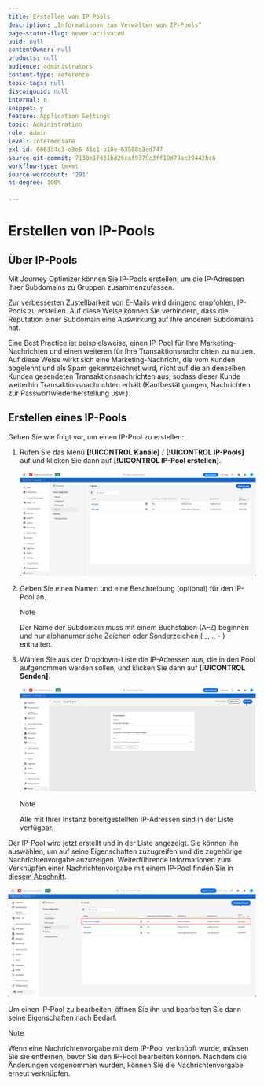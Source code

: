```yaml
---
title: Erstellen von IP-Pools
description: „Informationen zum Verwalten von IP-Pools“
page-status-flag: never-activated
uuid: null
contentOwner: null
products: null
audience: administrators
content-type: reference
topic-tags: null
discoiquuid: null
internal: n
snippet: y
feature: Application Settings
topic: Administration
role: Admin
level: Intermediate
exl-id: 606334c3-e3e6-41c1-a10e-63508a3ed747
source-git-commit: 7138e1f031bd26caf9379c3ff19d79ac29442bc6
workflow-type: tm+mt
source-wordcount: '291'
ht-degree: 100%

---
```


# Erstellen von IP-Pools

## Über IP-Pools

Mit Journey Optimizer können Sie IP-Pools erstellen, um die IP-Adressen Ihrer Subdomains zu Gruppen zusammenzufassen.

Zur verbesserten Zustellbarkeit von E-Mails wird dringend empfohlen, IP-Pools zu erstellen. Auf diese Weise können Sie verhindern, dass die Reputation einer Subdomain eine Auswirkung auf Ihre anderen Subdomains hat.

Eine Best Practice ist beispielsweise, einen IP-Pool für Ihre Marketing-Nachrichten und einen weiteren für Ihre Transaktionsnachrichten zu nutzen. Auf diese Weise wirkt sich eine Marketing-Nachricht, die vom Kunden abgelehnt und als Spam gekennzeichnet wird, nicht auf die an denselben Kunden gesendeten Transaktionsnachrichten aus, sodass dieser Kunde weiterhin Transaktionsnachrichten erhält (Kaufbestätigungen, Nachrichten zur Passwortwiederherstellung usw.).

## Erstellen eines IP-Pools

Gehen Sie wie folgt vor, um einen IP-Pool zu erstellen:

1. Rufen Sie das Menü **[!UICONTROL Kanäle]** / **[!UICONTROL IP-Pools]** auf und klicken Sie dann auf **[!UICONTROL IP-Pool erstellen]**.

   ![](../assets/ip-pool-create.png)

1. Geben Sie einen Namen und eine Beschreibung (optional) für den IP-Pool an.

   >[!NOTE]
   >
   >Der Name der Subdomain muss mit einem Buchstaben (A–Z) beginnen und nur alphanumerische Zeichen oder Sonderzeichen ( _, ., - ) enthalten.

1. Wählen Sie aus der Dropdown-Liste die IP-Adressen aus, die in den Pool aufgenommen werden sollen, und klicken Sie dann auf **[!UICONTROL Senden]**.

   ![](../assets/ip-pool-config.png)

   >[!NOTE]
   >
   >Alle mit Ihrer Instanz bereitgestellten IP-Adressen sind in der Liste verfügbar.

Der IP-Pool wird jetzt erstellt und in der Liste angezeigt. Sie können ihn auswählen, um auf seine Eigenschaften zuzugreifen und die zugehörige Nachrichtenvorgabe anzuzeigen. Weiterführende Informationen zum Verknüpfen einer Nachrichtenvorgabe mit einem IP-Pool finden Sie in [diesem Abschnitt](message-presets.md).

![](../assets/ip-pool-created.png)

Um einen IP-Pool zu bearbeiten, öffnen Sie ihn und bearbeiten Sie dann seine Eigenschaften nach Bedarf.

>[!NOTE]
>
>Wenn eine Nachrichtenvorgabe mit dem IP-Pool verknüpft wurde, müssen Sie sie entfernen, bevor Sie den IP-Pool bearbeiten können. Nachdem die Änderungen vorgenommen wurden, können Sie die Nachrichtenvorgabe erneut verknüpfen.
